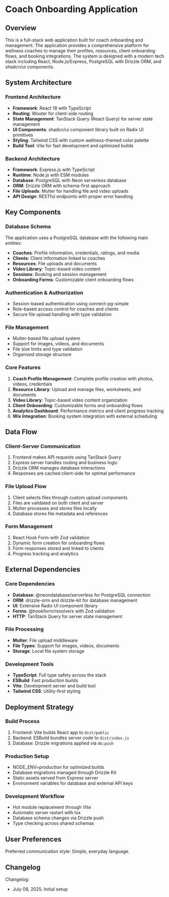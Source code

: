 # Coach Onboarding Application

## Overview

This is a full-stack web application built for coach onboarding and management. The application provides a comprehensive platform for wellness coaches to manage their profiles, resources, client onboarding flows, and booking integrations. The system is designed with a modern tech stack including React, Node.js/Express, PostgreSQL with Drizzle ORM, and shadcn/ui components.

## System Architecture

### Frontend Architecture
- **Framework**: React 18 with TypeScript
- **Routing**: Wouter for client-side routing
- **State Management**: TanStack Query (React Query) for server state management
- **UI Components**: shadcn/ui component library built on Radix UI primitives
- **Styling**: Tailwind CSS with custom wellness-themed color palette
- **Build Tool**: Vite for fast development and optimized builds

### Backend Architecture
- **Framework**: Express.js with TypeScript
- **Runtime**: Node.js with ESM modules
- **Database**: PostgreSQL with Neon serverless database
- **ORM**: Drizzle ORM with schema-first approach
- **File Uploads**: Multer for handling file and video uploads
- **API Design**: RESTful endpoints with proper error handling

## Key Components

### Database Schema
The application uses a PostgreSQL database with the following main entities:
- **Coaches**: Profile information, credentials, ratings, and media
- **Clients**: Client information linked to coaches
- **Resources**: File uploads and documents
- **Video Library**: Topic-based video content
- **Sessions**: Booking and session management
- **Onboarding Forms**: Customizable client onboarding flows

### Authentication & Authorization
- Session-based authentication using connect-pg-simple
- Role-based access control for coaches and clients
- Secure file upload handling with type validation

### File Management
- Multer-based file upload system
- Support for images, videos, and documents
- File size limits and type validation
- Organized storage structure

### Core Features
1. **Coach Profile Management**: Complete profile creation with photos, videos, credentials
2. **Resource Library**: Upload and manage files, worksheets, and documents
3. **Video Library**: Topic-based video content organization
4. **Client Onboarding**: Customizable forms and onboarding flows
5. **Analytics Dashboard**: Performance metrics and client progress tracking
6. **Wix Integration**: Booking system integration with external scheduling

## Data Flow

### Client-Server Communication
1. Frontend makes API requests using TanStack Query
2. Express server handles routing and business logic
3. Drizzle ORM manages database interactions
4. Responses are cached client-side for optimal performance

### File Upload Flow
1. Client selects files through custom upload components
2. Files are validated on both client and server
3. Multer processes and stores files locally
4. Database stores file metadata and references

### Form Management
1. React Hook Form with Zod validation
2. Dynamic form creation for onboarding flows
3. Form responses stored and linked to clients
4. Progress tracking and analytics

## External Dependencies

### Core Dependencies
- **Database**: @neondatabase/serverless for PostgreSQL connection
- **ORM**: drizzle-orm and drizzle-kit for database management
- **UI**: Extensive Radix UI component library
- **Forms**: @hookform/resolvers with Zod validation
- **HTTP**: TanStack Query for server state management

### File Processing
- **Multer**: File upload middleware
- **File Types**: Support for images, videos, documents
- **Storage**: Local file system storage

### Development Tools
- **TypeScript**: Full type safety across the stack
- **ESBuild**: Fast production builds
- **Vite**: Development server and build tool
- **Tailwind CSS**: Utility-first styling

## Deployment Strategy

### Build Process
1. Frontend: Vite builds React app to `dist/public`
2. Backend: ESBuild bundles server code to `dist/index.js`
3. Database: Drizzle migrations applied via `db:push`

### Production Setup
- NODE_ENV=production for optimized builds
- Database migrations managed through Drizzle Kit
- Static assets served from Express server
- Environment variables for database and external API keys

### Development Workflow
- Hot module replacement through Vite
- Automatic server restart with tsx
- Database schema changes via Drizzle push
- Type checking across shared schemas

## User Preferences

Preferred communication style: Simple, everyday language.

## Changelog

Changelog:
- July 08, 2025. Initial setup
